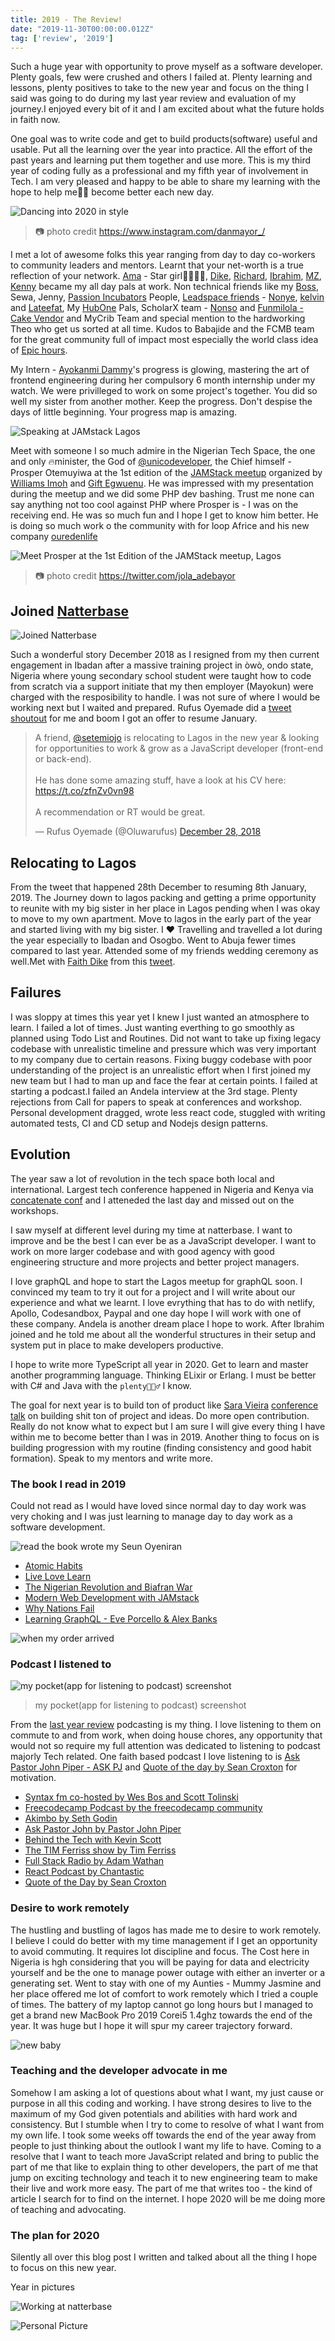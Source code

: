 ```yaml
---
title: 2019 - The Review!
date: "2019-11-30T00:00:00.012Z"
tag: ['review', '2019']
---
```


Such a huge year with opportunity to prove myself as a software developer. Plenty goals, few were crushed and others I failed at. Plenty learning and lessons, plenty positives to take to the new year and focus on the thing I said was going to do during my last year review and evaluation of my journey.I enjoyed every bit of it and I am excited about what the future holds in faith now.

One goal was to write code and get to build products(software) useful and usable. Put all the learning over the year into practice. All the effort of the past years and learning put them together and use more. This is my third year of coding fully as a professional and my fifth year of involvement in Tech. I am very pleased and happy to be able to share my learning with the hope to help me👦🏼 become better each new day.

![Dancing into 2020 in style](https://res.cloudinary.com/drnqdd87d/image/upload/v1578022058/76988591_526287721292875_839773037896022696_n.jpg_a2xm1a.jpg)

> 📷 photo credit https://www.instagram.com/danmayor_/

I met a lot of awesome folks this year ranging from day to day co-workers to community leaders and mentors. Learnt that your net-worth is a true reflection of your network. [Ama](https://twitter.com/amakha__) - Star girl👩🏼‍🎤🌟, [Dike](https://twitter.com/Chukwudike__), [Richard](https://twitter.com/nyntein), [Ibrahim](https://twitter.com/_darangi), [MZ](https://twitter.com/mzndako), [Kenny](https://twitter.com/_KennyShittu) became my all day pals at work. Non technical friends like my [Boss](https://twitter.com/ireadastory), Sewa, Jenny, [Passion Incubators](https://twitter.com/P_Incubator) People, [Leadspace friends](https://twitter.com/TheLeadspace) - [Nonye]( Link), [kelvin](https://twitter.com/KelvmakanjuOla) and [Lateefat](https://link), My [HubOne](https://www.fcmb.com/hub-one/) Pals, ScholarX team - [Nonso](https://twitter.com/Williamsnonso11) and [Funmilola - Cake Vendor](https://twitter.com/melawlah) and MyCrib Team and special mention to the hardworking Theo who get us sorted at all time. Kudos to Babajide and the FCMB team for the great community full of impact most especially the world class idea of [Epic hours](https://www.fcmb.com/hub-one/event.php?a=epic-hour-at-hub-one).

My Intern - [Ayokanmi Dammy](https://github.com/dammieayokanmi)'s progress is glowing, mastering the art of frontend engineering during her compulsory 6 month internship under my watch. We were privilleged to work on some project's together. You did so well my sister from another mother. Keep the progress. Don't despise the days of little beginning. Your progress map is amazing.

![Speaking at JAMstack Lagos](https://res.cloudinary.com/drnqdd87d/image/upload/v1581767571/Personal/IMG_20190502_072957.jpg)

Meet with someone I so much admire in the Nigerian Tech Space, the one and only 🔥minister, the God of [@unicodeveloper](https://twitter.com/unicodeveloper), the Chief himself - Prosper Otemuyiwa at the 1st edition of the [JAMStack meetup](https://www.meetup.com/JAMStack-Lagos/) organized by [Williams Imoh](https://twitter.com/iChuloo/) and [Gift Egwuenu](https://www.twitter.com/lauragift21/). He was impressed with my presentation during the meetup and we did some PHP dev bashing. Trust me none can say anything not too cool against PHP where Prosper is - I was on the receiving end. He was so much fun and I hope I get to know him better. He is doing so much work o the community with for loop Africe and his new company [ouredenlife](https://ouredenlife.com/)

![Meet Prosper at the 1st Edition of the JAMStack meetup, Lagos](https://res.cloudinary.com/drnqdd87d/image/upload/v1578028409/40519jamstacklagos_ym6tpb.jpg)

> 📷 photo credit https://twitter.com/jola_adebayor


## Joined [Natterbase](https://natterbase.com)

![Joined Natterbase](https://res.cloudinary.com/drnqdd87d/image/upload/v1581767451/Personal/IMG_20190115_201004_747.jpg)

Such a wonderful story December 2018 as I resigned from my then current engagement in Ibadan after a massive training project in òwò, ondo state, Nigeria where young secondary school student were taught how to code from scratch via a support initiate that my then employer (Mayokun) were charged with the resposibility to handle. I was not sure of where I would be working next but I waited and prepared. Rufus Oyemade did a [tweet shoutout](https://twitter.com/Oluwarufus/status/1078564443636809729?s=20) for me and boom I got an offer to resume January.

<!-- tweet embed -->
<blockquote class="twitter-tweet">
<p lang="en" dir="ltr">A friend, <a href="https://twitter.com/setemiojo?ref_src=twsrc%5Etfw">@setemiojo</a> is relocating to Lagos in the new year &amp; looking for opportunities to work &amp; grow as a JavaScript developer (front-end or back-end).<br/><br/>He has done some amazing stuff, have a look at his CV here: <a href="https://t.co/zfnZv0vn98">https://t.co/zfnZv0vn98</a><br/><br/>A recommendation or RT would be great.</p>&mdash; Rufus Oyemade (@Oluwarufus) <a href="https://twitter.com/Oluwarufus/status/1078564443636809729?ref_src=twsrc%5Etfw">December 28, 2018</a>
</blockquote><script async src="https://platform.twitter.com/widgets.js" charset="utf-8"></script>


## Relocating to Lagos

From the tweet that happened 28th December to resuming 8th January, 2019. The Journey down to lagos packing and getting a prime opportunity to reunite with my big sister in her place in Lagos pending when I was okay to move to my own apartment. Move to lagos in the early part of the year and started living with my big sister. I ❤️ Travelling and travelled a lot during the year especially to Ibadan and Osogbo. Went to Abuja fewer times compared to last year. Attended some of my friends wedding ceremony as well.Met with [Faith Dike](https://twitter.com/faithiedike) from this [tweet](https://twitter.com/faithiedike/status/1078681217984278530?s=20).


## Failures

I was sloppy at times this year yet I knew I just wanted an atmosphere to learn. I failed a lot of times. Just wanting everthing to go smoothly as planned using Todo List and Routines. Did not want to take up fixing legacy codebase with unrealistic timeline and pressure which was very important to my company due to certain reasons. Fixing buggy codebase with poor understanding of the project is an unrealistic effort when I first joined my new team but I had to man up and face the fear at certain points. I failed at starting a podcast.I failed an Andela interview at the 3rd stage. Plenty rejections from Call for papers to speak at conferences and workshop. Personal development dragged, wrote less react code, stuggled with writing automated tests, CI and CD setup and Nodejs design patterns.

## Evolution

The year saw a lot of revolution in the tech space both local and international. Largest tech conference happened in Nigeria and Kenya via [concatenate conf](https://link) and I atteneded the last day and missed out on the workshops.

I saw myself at different level during my time at natterbase. I want to improve and be the best I can ever be as a JavaScript developer. I want to work on more larger codebase and with good agency with good engineering structure and more projects and better project managers.

I love graphQL and hope to start the Lagos meetup for graphQL soon. I convinced my team to try it out for a project and I will write about our experience and what we learnt. I love evrything that has to do with netlify, Apollo, Codesandbox, Paypal and one day hope I will work with one of these company. Andela is another dream place I hope to work. After Ibrahim joined and he told me about all the wonderful structures in their setup and system put in place to make developers productive.

I hope to write more TypeScript all year in 2020. Get to learn and master another programming language. Thinking ELixir or Erlang. I must be better with C# and Java with the `plenty🧘🏼‍♂️` I know.

The goal for next year is to build ton of product like [Sara Vieira](https://twitter.com/NikkitaFTW) [conference talk](https://www.youtube.com/watch?v=KauRmlffjqc) on building shit ton of project and ideas. Do more open contribution. Really do not know what to expect but I am sure I will give every thing I have within me to become better than I was in 2019. Another thing to focus on is building progression with my routine (finding consistency and good habit formation). Speak to my mentors and write more.

### The book I read in 2019

Could not read as I would have loved since normal day to day work was very choking and I was just learning to manage day to day work as a software development.

![read the book wrote my Seun Oyeniran](https://res.cloudinary.com/drnqdd87d/image/upload/v1581767628/Personal/IMG_20190531_050728_625.jpg)

- [Atomic Habits](https://jamesclear.com/atomic-habits)
- [Live Love Learn](https://www.amazon.com/Live-Love-Learn-Oluwaseun-Oyeniran/dp/1548448788)
- [The Nigerian Revolution and Biafran War](https://www.amazon.com/Nigerian-Revolution-Biafran-War/dp/9781561173)
- [Modern Web Development with JAMstack](https://www.netlify.com/oreilly-jamstack/)
- [Why Nations Fail](https://www.amazon.com/Why-Nations-Fail-Origins-Prosperity/dp/0307719227)
- [Learning GraphQL - Eve Porcello & Alex Banks]()

![when my order arrived](https://res.cloudinary.com/drnqdd87d/image/upload/v1581767825/Personal/IMG_20190730_105929.jpg)

### Podcast I listened to

![my pocket(app for listening to podcast) screenshot ](https://res.cloudinary.com/drnqdd87d/image/upload/v1581766724/Personal/Screenshot_2020-02-15_at_12.02.41.png)

> my pocket(app for listening to podcast) screenshot

From the [last year review](https://www.oluwasetemi.dev/2018-the-review/) podcasting is my thing. I love listening to them on commute to and from work, when doing house chores, any opportunity that would not so require my full attention was dedicated to listening to podcast majorly Tech related. One faith based podcast I love listening to is [Ask Pastor John Piper - ASK PJ](https://www.desiringgod.org/ask-pastor-john) and [Quote of the day by Sean Croxton](http://quoteofthedayshow.libsyn.com/) for motivation.

- [Syntax fm co-hosted by Wes Bos and Scott Tolinski](https://syntax.fm)
- [Freecodecamp Podcast by the freecodecamp community](https://freecodecamp.libsyn.com/)
- [Akimbo by Seth Godin](http://www.akimbo.link/)
- [Ask Pastor John by Pastor John Piper](https://www.desiringgod.org/ask-pastor-john)
- [Behind the Tech with Kevin Scott](https://behindthetech.libsynpro.com/)
- [The TIM Ferriss show by Tim Ferriss](https://tim.blog/podcast/)
- [Full Stack Radio by Adam Wathan](http://www.fullstackradio.com/)
- [React Podcast by Chantastic](https://reactpodcast.simplecast.fm/)
- [Quote of the Day by Sean Croxton](http://quoteofthedayshow.libsyn.com/)


### Desire to work remotely

The hustling and bustling of lagos has made me to desire to work remotely. I believe I could do better with my time management if I get an opportunity to avoid commuting. It requires lot discipline and focus. The Cost here in Nigeria is hgh considering that you will be paying for data and electricity yourself and be the one to manage power outage with either an inverter or a generating set. Went to stay with one of my Aunties - Mummy Jasmine and her place offered me lot of comfort to work remotely which I tried a couple of times. The battery of my laptop cannot go long hours but I managed to get a brand new MacBook Pro 2019 Corei5 1.4ghz towards the end of the year. It was huge but I hope it will spur my career trajectory forward.

![new baby](https://res.cloudinary.com/drnqdd87d/image/upload/v1581768580/Personal/photo_2020-02-15_13-09-08.jpg)

### Teaching and the developer advocate in me

Somehow I am asking a lot of questions about what I want, my just cause or purpose in all this coding and working. I have strong desires to live to the maximum of my God given potentials and abilities with hard work and consistency. But I stumble when I try to come to resolve of what I want from my own life. I took some weeks off towards the end of the year away from people to just thinking about the outlook I want my life to have. Coming to a resolve that I want to teach more JavaScript related and bring to public the part of me that like to explain thing to other developers, the part of me that jump on exciting technology and teach it to new engineering team to make their live and work more easy. The part of me that writes too -  the kind of article I search for to find on the internet. I hope 2020 will be me doing more of teaching and advocating.

### The plan for 2020

Silently all over this blog post I written and talked about all the thing I hope to focus on this new year.

Year in pictures

![Working at natterbase](https://res.cloudinary.com/drnqdd87d/image/upload/v1581767686/Personal/IMG_20190705_185309_392.jpg)

![Personal Picture](https://res.cloudinary.com/drnqdd87d/image/upload/v1581767507/Personal/IMG_20190211_224951.jpg)